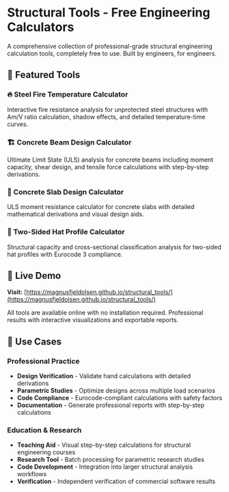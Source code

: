 # Structural Tools - Free Engineering Calculators

A comprehensive collection of professional-grade structural engineering calculation tools, completely free to use. Built by engineers, for engineers.

## 🌟 Featured Tools

### 🔥 Steel Fire Temperature Calculator
Interactive fire resistance analysis for unprotected steel structures with Am/V ratio calculation, shadow effects, and detailed temperature-time curves.

### 🏗️ Concrete Beam Design Calculator
Ultimate Limit State (ULS) analysis for concrete beams including moment capacity, shear design, and tensile force calculations with step-by-step derivations.

### 🏢 Concrete Slab Design Calculator  
ULS moment resistance calculator for concrete slabs with detailed mathematical derivations and visual design aids.

### 📐 Two-Sided Hat Profile Calculator
Structural capacity and cross-sectional classification analysis for two-sided hat profiles with Eurocode 3 compliance.

## 🚀 Live Demo

**Visit:** [https://magnusfjeldolsen.github.io/structural_tools/](https://magnusfjeldolsen.github.io/structural_tools/)

All tools are available online with no installation required. Professional results with interactive visualizations and exportable reports.


## 🎯 Use Cases

### Professional Practice
- **Design Verification** - Validate hand calculations with detailed derivations
- **Parametric Studies** - Optimize designs across multiple load scenarios  
- **Code Compliance** - Eurocode-compliant calculations with safety factors
- **Documentation** - Generate professional reports with step-by-step calculations

### Education & Research
- **Teaching Aid** - Visual step-by-step calculations for structural engineering courses
- **Research Tool** - Batch processing for parametric research studies
- **Code Development** - Integration into larger structural analysis workflows
- **Verification** - Independent verification of commercial software results

